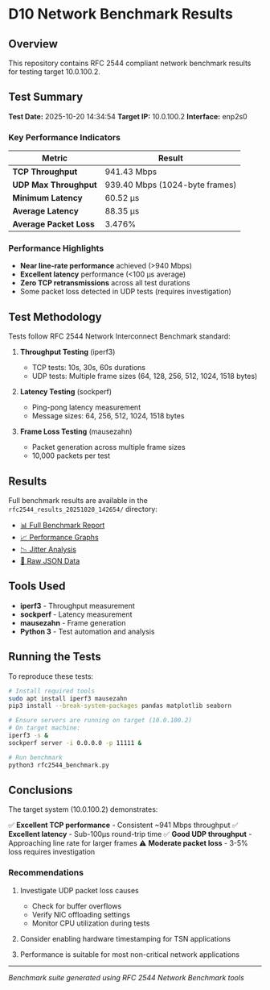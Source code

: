 # D10 Network Benchmark Results

## Overview

This repository contains RFC 2544 compliant network benchmark results for testing target 10.0.100.2.

## Test Summary

**Test Date:** 2025-10-20 14:34:54
**Target IP:** 10.0.100.2
**Interface:** enp2s0

### Key Performance Indicators

| Metric | Result |
|--------|--------|
| **TCP Throughput** | 941.43 Mbps |
| **UDP Max Throughput** | 939.40 Mbps (1024-byte frames) |
| **Minimum Latency** | 60.52 μs |
| **Average Latency** | 88.35 μs |
| **Average Packet Loss** | 3.476% |

### Performance Highlights

- **Near line-rate performance** achieved (>940 Mbps)
- **Excellent latency** performance (<100 μs average)
- **Zero TCP retransmissions** across all test durations
- Some packet loss detected in UDP tests (requires investigation)

## Test Methodology

Tests follow RFC 2544 Network Interconnect Benchmark standard:

1. **Throughput Testing** (iperf3)
   - TCP tests: 10s, 30s, 60s durations
   - UDP tests: Multiple frame sizes (64, 128, 256, 512, 1024, 1518 bytes)

2. **Latency Testing** (sockperf)
   - Ping-pong latency measurement
   - Message sizes: 64, 256, 512, 1024, 1518 bytes

3. **Frame Loss Testing** (mausezahn)
   - Packet generation across multiple frame sizes
   - 10,000 packets per test

## Results

Full benchmark results are available in the `rfc2544_results_20251020_142654/` directory:

- [📊 Full Benchmark Report](rfc2544_results_20251020_142654/RFC2544_Benchmark_Report.md)
- [📈 Performance Graphs](rfc2544_results_20251020_142654/rfc2544_performance_graphs.png)
- [📉 Jitter Analysis](rfc2544_results_20251020_142654/jitter_analysis.png)
- [💾 Raw JSON Data](rfc2544_results_20251020_142654/benchmark_results.json)

## Tools Used

- **iperf3** - Throughput measurement
- **sockperf** - Latency measurement
- **mausezahn** - Frame generation
- **Python 3** - Test automation and analysis

## Running the Tests

To reproduce these tests:

```bash
# Install required tools
sudo apt install iperf3 mausezahn
pip3 install --break-system-packages pandas matplotlib seaborn

# Ensure servers are running on target (10.0.100.2)
# On target machine:
iperf3 -s &
sockperf server -i 0.0.0.0 -p 11111 &

# Run benchmark
python3 rfc2544_benchmark.py
```

## Conclusions

The target system (10.0.100.2) demonstrates:

✅ **Excellent TCP performance** - Consistent ~941 Mbps throughput
✅ **Excellent latency** - Sub-100μs round-trip time
✅ **Good UDP throughput** - Approaching line rate for larger frames
⚠️ **Moderate packet loss** - 3-5% loss requires investigation

### Recommendations

1. Investigate UDP packet loss causes
   - Check for buffer overflows
   - Verify NIC offloading settings
   - Monitor CPU utilization during tests

2. Consider enabling hardware timestamping for TSN applications

3. Performance is suitable for most non-critical network applications

---

*Benchmark suite generated using RFC 2544 Network Benchmark tools*